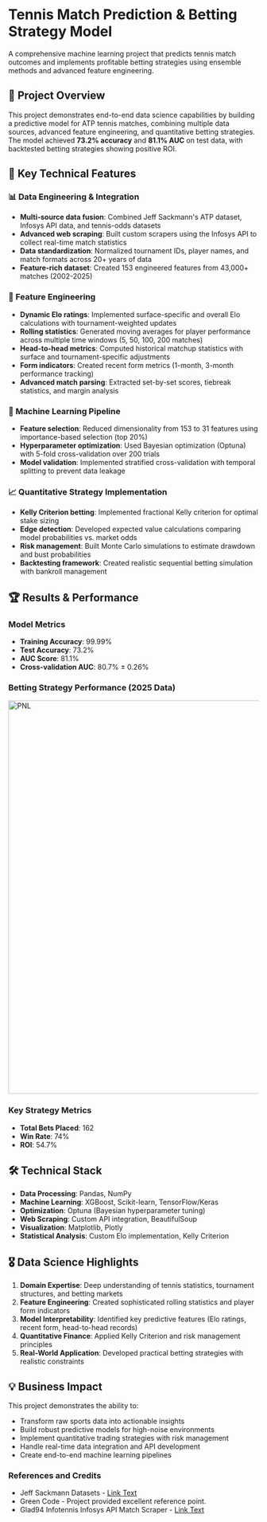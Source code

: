 # Tennis Match Prediction & Betting Strategy Model

A comprehensive machine learning project that predicts tennis match outcomes and implements profitable betting strategies using ensemble methods and advanced feature engineering.

## 🎯 Project Overview

This project demonstrates end-to-end data science capabilities by building a predictive model for ATP tennis matches, combining multiple data sources, advanced feature engineering, and quantitative betting strategies. The model achieved **73.2% accuracy** and **81.1% AUC** on test data, with backtested betting strategies showing positive ROI.

## 🔑 Key Technical Features

### 📊 Data Engineering & Integration
- **Multi-source data fusion**: Combined Jeff Sackmann's ATP dataset, Infosys API data, and tennis-odds datasets
- **Advanced web scraping**: Built custom scrapers using the Infosys API to collect real-time match statistics
- **Data standardization**: Normalized tournament IDs, player names, and match formats across 20+ years of data
- **Feature-rich dataset**: Created 153 engineered features from 43,000+ matches (2002-2025)

### 🧠 Feature Engineering
- **Dynamic Elo ratings**: Implemented surface-specific and overall Elo calculations with tournament-weighted updates
- **Rolling statistics**: Generated moving averages for player performance across multiple time windows (5, 50, 100, 200 matches)
- **Head-to-head metrics**: Computed historical matchup statistics with surface and tournament-specific adjustments
- **Form indicators**: Created recent form metrics (1-month, 3-month performance tracking)
- **Advanced match parsing**: Extracted set-by-set scores, tiebreak statistics, and margin analysis

### 🤖 Machine Learning Pipeline
- **Feature selection**: Reduced dimensionality from 153 to 31 features using importance-based selection (top 20%)
- **Hyperparameter optimization**: Used Bayesian optimization (Optuna) with 5-fold cross-validation over 200 trials
- **Model validation**: Implemented stratified cross-validation with temporal splitting to prevent data leakage

### 📈 Quantitative Strategy Implementation
- **Kelly Criterion betting**: Implemented fractional Kelly criterion for optimal stake sizing
- **Edge detection**: Developed expected value calculations comparing model probabilities vs. market odds
- **Risk management**: Built Monte Carlo simulations to estimate drawdown and bust probabilities
- **Backtesting framework**: Created realistic sequential betting simulation with bankroll management

## 🏆 Results & Performance

### Model Metrics
- **Training Accuracy**: 99.99%
- **Test Accuracy**: 73.2%
- **AUC Score**: 81.1%
- **Cross-validation AUC**: 80.7% ± 0.26%

### Betting Strategy Performance (2025 Data)
<img width="1489" height="790" alt="PNL" src="https://github.com/user-attachments/assets/09088ad5-01d0-4650-b44e-32eaca11d257" />


### Key Strategy Metrics
- **Total Bets Placed**: 162
- **Win Rate**: 74% 
- **ROI**: 54.7%

## 🛠 Technical Stack

- **Data Processing**: Pandas, NumPy
- **Machine Learning**: XGBoost, Scikit-learn, TensorFlow/Keras
- **Optimization**: Optuna (Bayesian hyperparameter tuning)
- **Web Scraping**: Custom API integration, BeautifulSoup
- **Visualization**: Matplotlib, Plotly
- **Statistical Analysis**: Custom Elo implementation, Kelly Criterion

## 🎖 Data Science Highlights

1. **Domain Expertise**: Deep understanding of tennis statistics, tournament structures, and betting markets
2. **Feature Engineering**: Created sophisticated rolling statistics and player form indicators
3. **Model Interpretability**: Identified key predictive features (Elo ratings, recent form, head-to-head records)
5. **Quantitative Finance**: Applied Kelly Criterion and risk management principles
6. **Real-World Application**: Developed practical betting strategies with realistic constraints

## 💡 Business Impact

This project demonstrates the ability to:
- Transform raw sports data into actionable insights
- Build robust predictive models for high-noise environments  
- Implement quantitative trading strategies with risk management
- Handle real-time data integration and API development
- Create end-to-end machine learning pipelines

### References and Credits
- Jeff Sackmann Datasets - [Link Text](https://github.com/JeffSackmann/tennis_atp)
- Green Code - Project provided excellent reference point.
- Glad94 Infotennis Infosys API Match Scraper - [Link Text](https://github.com/glad94/infotennis/tree/main)
